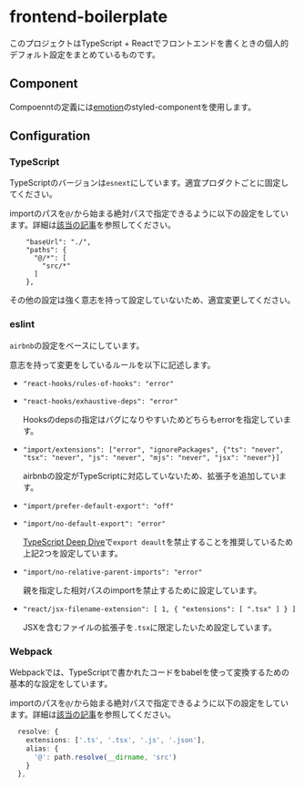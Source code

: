 # frontend-boilerplate

このプロジェクトはTypeScript + Reactでフロントエンドを書くときの個人的デフォルト設定をまとめているものです。

## Component

Compoenntの定義には[emotion](https://emotion.sh/docs/introduction)のstyled-componentを使用します。

## Configuration

### TypeScript

TypeScriptのバージョンは`esnext`にしています。適宜プロダクトごとに固定してください。

importのパスを`@/`から始まる絶対パスで指定できるように以下の設定をしています。詳細は[該当の記事](https://nametake.github.io/posts/2019/10/07/typescript-absolute-imports/)を参照してください。

```jsonc
    "baseUrl": "./",
    "paths": {
      "@/*": [
        "src/*"
      ]
    },
```

その他の設定は強く意志を持って設定していないため、適宜変更してください。

### eslint

`airbnb`の設定をベースにしています。

意志を持って変更をしているルールを以下に記述します。

-   `"react-hooks/rules-of-hooks": "error"`

-   `"react-hooks/exhaustive-deps": "error"`

    Hooksのdepsの指定はバグになりやすいためどちらもerrorを指定しています。

-   `"import/extensions": ["error", "ignorePackages", {"ts": "never", "tsx": "never", "js": "never", "mjs": "never", "jsx": "never"}]`

    airbnbの設定がTypeScriptに対応していないため、拡張子を追加しています。

-   `"import/prefer-default-export": "off"`

-   `"import/no-default-export": "error"`

    [TypeScript Deep Dive](https://basarat.gitbook.io/typescript/main-1/defaultisbad)で`export deault`を禁止することを推奨しているため上記2つを設定しています。

-   `"import/no-relative-parent-imports": "error"`

    親を指定した相対パスのimportを禁止するために設定しています。

-   `"react/jsx-filename-extension": [ 1, { "extensions": [ ".tsx" ] } ]`

    JSXを含むファイルの拡張子を`.tsx`に限定したいため設定しています。

### Webpack

Webpackでは、TypeScriptで書かれたコードをbabelを使って変換するための基本的な設定をしています。

importのパスを`@/`から始まる絶対パスで指定できるように以下の設定をしています。詳細は[該当の記事](https://nametake.github.io/posts/2019/10/07/typescript-absolute-imports/)を参照してください。

```ts
  resolve: {
    extensions: ['.ts', '.tsx', '.js', '.json'],
    alias: {
      '@': path.resolve(__dirname, 'src')
    }
  },
```

